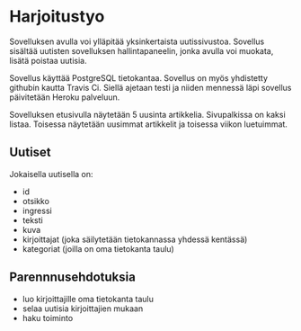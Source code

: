 # Harjoitustyo

Sovelluksen avulla voi ylläpitää yksinkertaista uutissivustoa. Sovellus sisältää uutisten sovelluksen hallintapaneelin, jonka avulla voi muokata, lisätä poistaa uutisia.

Sovellus käyttää PostgreSQL tietokantaa. Sovellus on myös yhdistetty githubin kautta Travis Ci. Siellä ajetaan testi ja niiden mennessä läpi sovellus päivitetään Heroku palveluun.

Sovelluksen etusivulla näytetään 5 uusinta artikkelia. Sivupalkissa on kaksi listaa. Toisessa näytetään uusimmat artikkelit ja toisessa viikon luetuimmat. 

## Uutiset
Jokaisella uutisella on:

- id
- otsikko
- ingressi
- teksti
- kuva
- kirjoittajat (joka säilytetään tietokannassa yhdessä kentässä)
- kategoriat (joilla on oma tietokanta taulu)

## Parennnusehdotuksia 
- luo kirjoittajille oma tietokanta taulu
- selaa uutisia kirjoittajien mukaan
- haku toiminto
